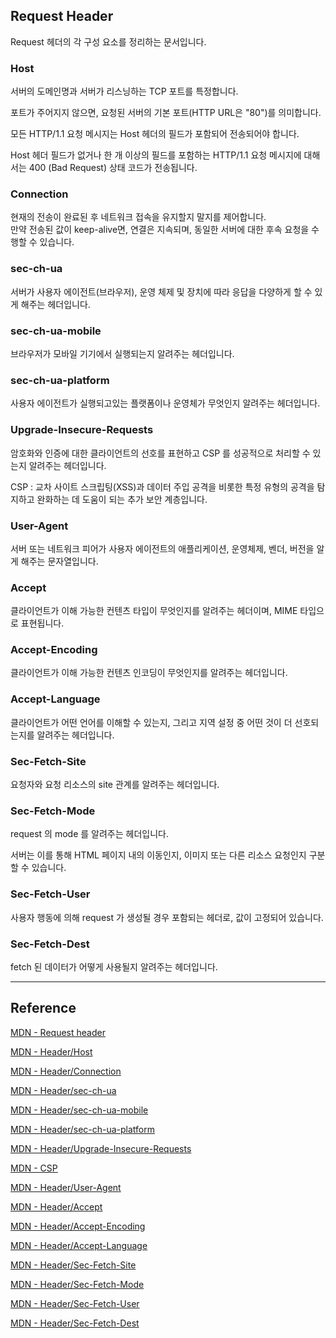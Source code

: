 ## Request Header

Request 헤더의 각 구성 요소를 정리하는 문서입니다.

### Host

서버의 도메인명과 서버가 리스닝하는 TCP 포트를 특정합니다.

포트가 주어지지 않으면, 요청된 서버의 기본 포트(HTTP URL은 "80")를 의미합니다.

모든 HTTP/1.1 요청 메시지는 Host 헤더의 필드가 포함되어 전송되어야 합니다.

Host 헤더 필드가 없거나 한 개 이상의 필드를 포함하는 HTTP/1.1 요청 메시지에 대해서는 400 (Bad Request) 상태 코드가 전송됩니다.

### Connection

현재의 전송이 완료된 후 네트워크 접속을 유지할지 말지를 제어합니다.<br>
만약 전송된 값이 keep-alive면, 연결은 지속되며, 동일한 서버에 대한 후속 요청을 수행할 수 있습니다.

### sec-ch-ua

서버가 사용자 에이전트(브라우저), 운영 체제 및 장치에 따라 응답을 다양하게 할 수 있게 해주는 헤더입니다.

### sec-ch-ua-mobile

브라우저가 모바일 기기에서 실행되는지 알려주는 헤더입니다.

### sec-ch-ua-platform

사용자 에이전트가 실행되고있는 플랫폼이나 운영체가 무엇인지 알려주는 헤더입니다.

### Upgrade-Insecure-Requests

암호화와 인증에 대한 클라이언트의 선호를 표현하고 CSP 를 성공적으로 처리할 수 있는지 알려주는 헤더입니다.

CSP : 교차 사이트 스크립팅(XSS)과 데이터 주입 공격을 비롯한 특정 유형의 공격을 탐지하고 완화하는 데 도움이 되는 추가 보안 계층입니다.

### User-Agent

서버 또는 네트워크 피어가 사용자 에이전트의 애플리케이션, 운영체제, 벤더, 버전을 알게 해주는 문자열입니다.

### Accept

클라이언트가 이해 가능한 컨텐츠 타입이 무엇인지를 알려주는 헤더이며, MIME 타입으로 표현됩니다.

### Accept-Encoding

클라이언트가 이해 가능한 컨텐츠 인코딩이 무엇인지를 알려주는 헤더입니다.

### Accept-Language

클라이언트가 어떤 언어를 이해할 수 있는지, 그리고 지역 설정 중 어떤 것이 더 선호되는지를 알려주는 헤더입니다.

### Sec-Fetch-Site

요청자와 요청 리소스의 site 관계를 알려주는 헤더입니다.

### Sec-Fetch-Mode

request 의 mode 를 알려주는 헤더입니다.

서버는 이를 통해 HTML 페이지 내의 이동인지, 이미지 또는 다른 리소스 요청인지 구분할 수 있습니다.

### Sec-Fetch-User

사용자 행동에 의해 request 가 생성될 경우 포함되는 헤더로, 값이 고정되어 있습니다.

### Sec-Fetch-Dest

fetch 된 데이터가 어떻게 사용될지 알려주는 헤더입니다.

---

## Reference

[MDN - Request header](https://developer.mozilla.org/en-US/docs/Glossary/Request_header)

[MDN - Header/Host](https://developer.mozilla.org/en-US/docs/Web/HTTP/Headers/Host)

[MDN - Header/Connection](https://developer.mozilla.org/en-US/docs/Web/HTTP/Headers/Connection)

[MDN - Header/sec-ch-ua](https://developer.mozilla.org/en-US/docs/Web/HTTP/Headers/Sec-CH-UA)

[MDN - Header/sec-ch-ua-mobile](https://developer.mozilla.org/en-US/docs/Web/HTTP/Headers/Sec-CH-UA-Mobile)

[MDN - Header/sec-ch-ua-platform](https://developer.mozilla.org/en-US/docs/Web/HTTP/Headers/Sec-CH-UA-Platform)

[MDN - Header/Upgrade-Insecure-Requests](https://developer.mozilla.org/en-US/docs/Web/HTTP/Headers/Upgrade-Insecure-Requests)

[MDN - CSP](https://developer.mozilla.org/en-US/docs/Web/HTTP/CSP)

[MDN - Header/User-Agent](https://developer.mozilla.org/en-US/docs/Web/HTTP/Headers/User-Agent)

[MDN - Header/Accept](https://developer.mozilla.org/en-US/docs/Web/HTTP/Headers/Accept)

[MDN - Header/Accept-Encoding](https://developer.mozilla.org/en-US/docs/Web/HTTP/Headers/Accept-Encoding)

[MDN - Header/Accept-Language](https://developer.mozilla.org/en-US/docs/Web/HTTP/Headers/Accept-Language)

[MDN - Header/Sec-Fetch-Site](https://developer.mozilla.org/en-US/docs/Web/HTTP/Headers/Sec-Fetch-Site)

[MDN - Header/Sec-Fetch-Mode](https://developer.mozilla.org/en-US/docs/Web/HTTP/Headers/Sec-Fetch-Mode)

[MDN - Header/Sec-Fetch-User](https://developer.mozilla.org/en-US/docs/Web/HTTP/Headers/Sec-Fetch-User)

[MDN - Header/Sec-Fetch-Dest](https://developer.mozilla.org/en-US/docs/Web/HTTP/Headers/Sec-Fetch-Dest)
